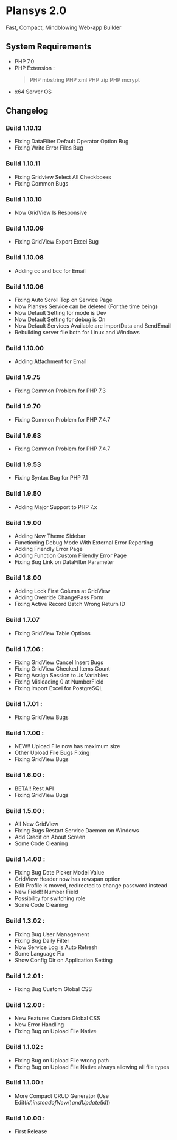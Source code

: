 
# Plansys 2.0

Fast, Compact, Mindblowing Web-app Builder

## System Requirements

- PHP 7.0
- PHP Extension :
  > PHP mbstring
  > PHP xml
  > PHP zip
  > PHP mcrypt
- x64 Server OS

## Changelog

### Build 1.10.13 ###
- Fixing DataFilter Default Operator Option Bug
- Fixing Write Error Files Bug

### Build 1.10.11 ###
- Fixing Gridview Select All Checkboxes
- Fixing Common Bugs

### Build 1.10.10 ###
- Now GridView Is Responsive

### Build 1.10.09 ###
- Fixing GridView Export Excel Bug

### Build 1.10.08 ###
- Adding cc and bcc for Email

### Build 1.10.06 ###
- Fixing Auto Scroll Top on Service Page
- Now Plansys Service can be deleted (For the time being)
- Now Default Setting for mode is Dev
- Now Default Setting for debug is On
- Now Default Services Available are ImportData and SendEmail
- Rebuilding server file both for Linux and Windows

### Build 1.10.00 ###
- Adding Attachment for Email

### Build 1.9.75 ###
- Fixing Common Problem for PHP 7.3

### Build 1.9.70 ###
- Fixing Common Problem for PHP 7.4.7

### Build 1.9.63 ###
- Fixing Common Problem for PHP 7.4.7

### Build 1.9.53 ###
- Fixing Syntax Bug for PHP 7.1

### Build 1.9.50 ###
- Adding Major Support to PHP 7.x

### Build 1.9.00 ###
- Adding New Theme Sidebar
- Functioning Debug Mode With External Error Reporting
- Adding Friendly Error Page
- Adding Function Custom Friendly Error Page
- Fixing Bug Link on DataFilter Parameter

### Build 1.8.00
- Adding Lock First Column at GridView
- Adding Override ChangePass Form
- Fixing Active Record Batch Wrong Return ID

### Build 1.7.07
- Fixing GridView Table Options

### Build 1.7.06 :
- Fixing GridView Cancel Insert Bugs
- Fixing GridView Checked Items Count
- Fixing Assign Session to Js Variables
- Fixing Misleading 0 at NumberField
- Fixing Import Excel for PostgreSQL

### Build 1.7.01 :
- Fixing GridView Bugs

### Build 1.7.00 :
- NEW!! Upload File now has maximum size
- Other Upload File Bugs Fixing
- Fixing GridView Bugs

### Build 1.6.00 :
- BETA!! Rest API
- Fixing GridView Bugs

### Build 1.5.00 :
- All New GridView
- Fixing Bugs Restart Service Daemon on Windows
- Add Credit on About Screen
- Some Code Cleaning

### Build 1.4.00 :
- Fixing Bug Date Picker Model Value
- GridView Header now has rowspan option
- Edit Profile is moved, redirected to change password instead
- New Field!! Number Field 
- Possibility for switching role
- Some Code Cleaning

### Build 1.3.02 :
- Fixing Bug User Management
- Fixing Bug Daily Filter
- Now Service Log is Auto Refresh
- Some Language Fix
- Show Config Dir on Application Setting

### Build 1.2.01 :
- Fixing Bug Custom Global CSS

### Build 1.2.00 :
- New Features Custom Global CSS
- New Error Handling
- Fixing Bug on Upload File Native

### Build 1.1.02 :
- Fixing Bug on Upload File wrong path
- Fixing Bug on Upload File Native always allowing all file types

### Build 1.1.00 :
- More Compact CRUD Generator (Use Edit($id) instead of New() and Update($id))

### Build 1.0.00 :
- First Release
